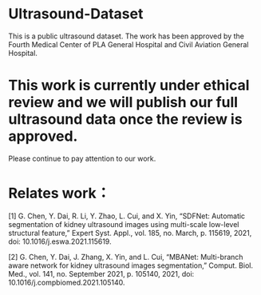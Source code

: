 # Ultrasound-Dataset
This is a public ultrasound dataset. The work has been approved by the Fourth Medical Center of PLA General Hospital and Civil Aviation General Hospital.




# This work is currently under ethical review and we will publish our full ultrasound data once the review is approved.

  Please continue to pay attention to our work.
  
  



# Relates work：
[1] G. Chen, Y. Dai, R. Li, Y. Zhao, L. Cui, and X. Yin, “SDFNet: Automatic segmentation of kidney ultrasound images using multi-scale low-level structural feature,” Expert Syst. Appl., vol. 185, no. March, p. 115619, 2021, doi: 10.1016/j.eswa.2021.115619.

[2] G. Chen, Y. Dai, J. Zhang, X. Yin, and L. Cui, “MBANet: Multi-branch aware network for kidney ultrasound images segmentation,” Comput. Biol. Med., vol. 141, no. September 2021, p. 105140, 2021, doi: 10.1016/j.compbiomed.2021.105140.

